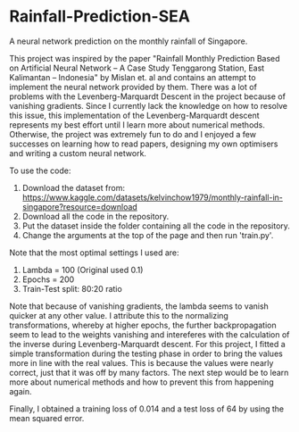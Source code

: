 # Rainfall-Prediction-SEA
A neural network prediction on the monthly rainfall of Singapore. 

This project was inspired by the paper "Rainfall Monthly Prediction Based on Artificial Neural Network – A Case Study Tenggarong Station, 
East Kalimantan – Indonesia" by Mislan et. al and contains an attempt to implement the neural network provided by them. There was a lot of problems with the Levenberg-Marquardt Descent in the project because of vanishing gradients. Since I currently lack the knowledge on how to resolve this issue, this implementation of the Levenberg-Marquardt descent represents my best effort 
until I learn more about numerical methods. Otherwise, the project was extremely fun to do and I enjoyed a few successes on learning how to read papers, designing my own optimisers and writing a custom neural network.

To use the code:

1) Download the dataset from: https://www.kaggle.com/datasets/kelvinchow1979/monthly-rainfall-in-singapore?resource=download
2) Download all the code in the repository.
3) Put the dataset inside the folder containing all the code in the repository.
4) Change the arguments at the top of the page and then run 'train.py'.

Note that the most optimal settings I used are:

1) Lambda = 100 (Original used 0.1)
2) Epochs = 200
3) Train-Test split: 80:20 ratio

Note that because of vanishing gradients, the lambda seems to vanish quicker at any other value. I attribute this to the normalizing transformations, whereby at higher epochs, the further backpropagation seem to lead to the weights vanishing and intereferes with the calculation of the inverse during Levenberg-Marquardt descent. For this project, I fitted a simple transformation during the testing phase in order to bring the values more in line with the real values. This is because the values were nearly correct, just that it was off by many factors. The next step would be to learn more about numerical methods and how to prevent this from happening again.

Finally, I obtained a training loss of 0.014 and a test loss of 64 by using the mean squared error. 
